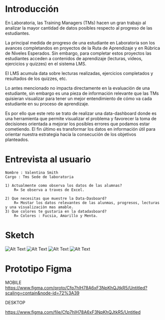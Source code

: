 # Introducción

En Laboratoria, las Training Managers (TMs) hacen un gran trabajo al analizar la mayor cantidad de datos posibles respecto al progreso de las estudiantes. 

La principal medida de progreso de una estudiante en Laboratoria son los avances completandos en proyectos de la Ruta de Aprendizaje y en Rúbrica de Niveles Esperados. Sin embargo, para completar estos proyectos las estudiantes acceden a contenidos de aprendizaje (lecturas, videos, ejercicios y quizzes) en el sistema LMS. 

El LMS acumula data sobre lecturas realizadas, ejercicios  completados y resultados de los quizzes, etc.

Lo antes mencionado no impacta directamente en la evaluación de una estudiante, sin embargo  es una pieza de información relevante que las TMs quisieran visualizar para tener un mejor entendimiento de cómo va cada estudiante en su proceso de aprendizaje.

Es por ello que este reto se trato de realizar una data-dashboard donde es una herramienta que permite visualizar el problema y favorecer la toma de decisiones orientada a mejorar los posibles errores que podamos estar cometiendo. El fin último es transformar los datos en información útil para orientar nuestra estrategia hacia la consecución de los objetivos planteados.

# Entrevista al usuario
    Nombre : Valentina Smith
    Cargo : Tms Sede de laboratoria

    1) Actualmente como observa los datos de las alumnas?
        R= Se observa a traves de Excel.

    2) Que necesitas que muestre la Data-Dasboard?
        R= Mostar los datos relevantes de las alunmas, progresos, lecturas y una visualizaciòn mas amable.
    3) Que colores te gustaria en la datadasboard?
        R= Colores : Fucsia, Amarillo y Menta.

# Sketch

![Alt Text](scl-2018-05-bc-core-am-datadashboard\src\imagenes\1.jpg)
![Alt Text](scl-2018-05-bc-core-am-datadashboard\src\imagenes\2.jpg)
![Alt Text](scl-2018-05-bc-core-am-datadashboard\src\imagenes\3.jpg)
![Alt Text](scl-2018-05-bc-core-am-datadashboard\src\imagenes\4.jpg)


# Prototipo Figma 
MOBILE
https://www.figma.com/proto/Cfp7hlH78A6xF3NpKhQJtkR5/Untitled?scaling=contain&node-id=72%3A39

DESKTOP

https://www.figma.com/file/Cfp7hlH78A6xF3NpKhQJtkR5/Untitled


